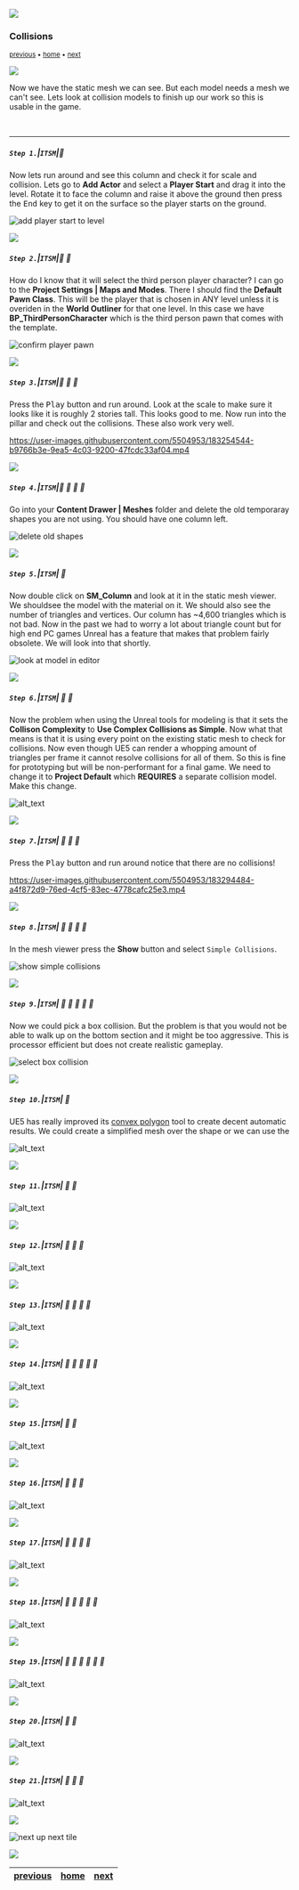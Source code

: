 ![](../images/line3.png)
### Collisions

<sub>[previous](../basic-column-iii/README.md#user-content-basic-column-iii) • [home](../README.md#user-content-ue5-intro-to-static-meshes) • [next](../basic-column/README.md#)</sub>

![](../images/line3.png)

Now we have the static mesh we can see.  But each model needs a mesh we can't see.  Lets look at collision models to finish up our work so this is usable in the game.

<br>

---


##### `Step 1.`\|`ITSM`|:small_blue_diamond:

Now lets run around and see this column and check it for scale and collision.  Lets go to **Add Actor** and select a **Player Start** and drag it into the level.  Rotate it to face the column and raise it above the ground then press the <kbd>End</kbd> key to get it on the surface so the player starts on the ground.

![add player start to level](images/addPlayerStart.png)

![](../images/line2.png)

##### `Step 2.`\|`ITSM`|:small_blue_diamond: :small_blue_diamond: 

How do I know that it will select the third person player character?  I can go to the **Project Settings | Maps and Modes**.  There I should find the **Default Pawn Class**.  This will be the player that is chosen in ANY level unless it is overiden in the **World Outliner** for that one level. In this case we have **BP_ThirdPersonCharacter** which is the third person pawn that comes with the template.

![confirm player pawn](images/selectThirdPersonActor.png)

![](../images/line2.png)

##### `Step 3.`\|`ITSM`|:small_blue_diamond: :small_blue_diamond: :small_blue_diamond:

Press the <kbd>Play</kbd> button and run around.  Look at the scale to make sure it looks like it is roughly 2 stories tall.  This looks good to me.  Now run into the pillar and check out the collisions.  These also work very well.

https://user-images.githubusercontent.com/5504953/183254544-b9766b3e-9ea5-4c03-9200-47fcdc33af04.mp4

![](../images/line2.png)

##### `Step 4.`\|`ITSM`|:small_blue_diamond: :small_blue_diamond: :small_blue_diamond: :small_blue_diamond:

Go into your **Content Drawer | Meshes** folder and delete the old temporaray shapes you are not using.  You should have one column left.

![delete old shapes](images/deleteOldShapes.png)

![](../images/line2.png)

##### `Step 5.`\|`ITSM`| :small_orange_diamond:

Now double click on **SM_Column** and look at it in the static mesh viewer.  We shouldsee the model with the material on it.  We should also see the number of triangles and vertices.  Our column has ~4,600 triangles which is not bad.  Now in the past we had to worry a lot about triangle count but for high end PC games Unreal has a feature that makes that problem fairly obsolete.  We will look into that shortly.  

![look at model in editor](images/column.png)

![](../images/line2.png)

##### `Step 6.`\|`ITSM`| :small_orange_diamond: :small_blue_diamond:

Now the problem when using the Unreal tools for modeling is that it sets the **Collison Complexity** to **Use Complex Collisions as Simple**.  Now what that means is that it is using every point on the existing static mesh to check for collisions.  Now even though UE5 can render a whopping amount of triangles per frame it cannot resolve collisions for all of them.  So this is fine for prototyping but will be non-performant for a final game.  We need to change it to **Project Default** which **REQUIRES** a separate collision model.  Make this change. 

![alt_text](images/complexAsSImple.png)

![](../images/line2.png)

##### `Step 7.`\|`ITSM`| :small_orange_diamond: :small_blue_diamond: :small_blue_diamond:

Press the <kbd>Play</kbd> button and run around notice that there are no collisions!

https://user-images.githubusercontent.com/5504953/183294484-a4f872d9-76ed-4cf5-83ec-4778cafc25e3.mp4

![](../images/line2.png)

##### `Step 8.`\|`ITSM`| :small_orange_diamond: :small_blue_diamond: :small_blue_diamond: :small_blue_diamond:

In the mesh viewer press the **Show** button and select `Simple Collisions`. 

![show simple collisions](images/showSimple.png)

![](../images/line2.png)

##### `Step 9.`\|`ITSM`| :small_orange_diamond: :small_blue_diamond: :small_blue_diamond: :small_blue_diamond: :small_blue_diamond:

Now we could pick a box collision.  But the problem is that you would not be able to walk up on the bottom section and it might be too aggressive. This is processor efficient but does not create realistic gameplay.

![select box collision](images/noBox.png)

![](../images/line2.png)

##### `Step 10.`\|`ITSM`| :large_blue_diamond:

UE5 has really improved its [convex polygon](https://en.wikipedia.org/wiki/Convex_polygon) tool to create decent automatic results.  We could create a simplified mesh over the shape or we can use the 

![alt_text](images/shapeIsConvex.png)

![](../images/line2.png)

##### `Step 11.`\|`ITSM`| :large_blue_diamond: :small_blue_diamond: 

![alt_text](images/.png)

![](../images/line2.png)


##### `Step 12.`\|`ITSM`| :large_blue_diamond: :small_blue_diamond: :small_blue_diamond: 

![alt_text](images/.png)

![](../images/line2.png)

##### `Step 13.`\|`ITSM`| :large_blue_diamond: :small_blue_diamond: :small_blue_diamond:  :small_blue_diamond: 

![alt_text](images/.png)

![](../images/line2.png)

##### `Step 14.`\|`ITSM`| :large_blue_diamond: :small_blue_diamond: :small_blue_diamond: :small_blue_diamond:  :small_blue_diamond: 

![alt_text](images/.png)

![](../images/line2.png)

##### `Step 15.`\|`ITSM`| :large_blue_diamond: :small_orange_diamond: 

![alt_text](images/.png)

![](../images/line2.png)

##### `Step 16.`\|`ITSM`| :large_blue_diamond: :small_orange_diamond:   :small_blue_diamond: 

![alt_text](images/.png)

![](../images/line2.png)

##### `Step 17.`\|`ITSM`| :large_blue_diamond: :small_orange_diamond: :small_blue_diamond: :small_blue_diamond:

![alt_text](images/.png)

![](../images/line2.png)

##### `Step 18.`\|`ITSM`| :large_blue_diamond: :small_orange_diamond: :small_blue_diamond: :small_blue_diamond: :small_blue_diamond:

![alt_text](images/.png)

![](../images/line2.png)

##### `Step 19.`\|`ITSM`| :large_blue_diamond: :small_orange_diamond: :small_blue_diamond: :small_blue_diamond: :small_blue_diamond: :small_blue_diamond:

![alt_text](images/.png)

![](../images/line2.png)

##### `Step 20.`\|`ITSM`| :large_blue_diamond: :large_blue_diamond:

![alt_text](images/.png)

![](../images/line2.png)

##### `Step 21.`\|`ITSM`| :large_blue_diamond: :large_blue_diamond: :small_blue_diamond:

![alt_text](images/.png)


![](../images/line.png)

<!-- <img src="https://via.placeholder.com/1000x100/45D7CA/000000/?text=Next Up - ADD NEXT TITLE"> -->
![next up next tile](images/banner.png)

![](../images/line.png)

| [previous](../basic-column-iii/README.md#user-content-basic-column-iii)| [home](../README.md#user-content-ue5-intro-to-static-meshes) | [next](../)|
|---|---|---|
